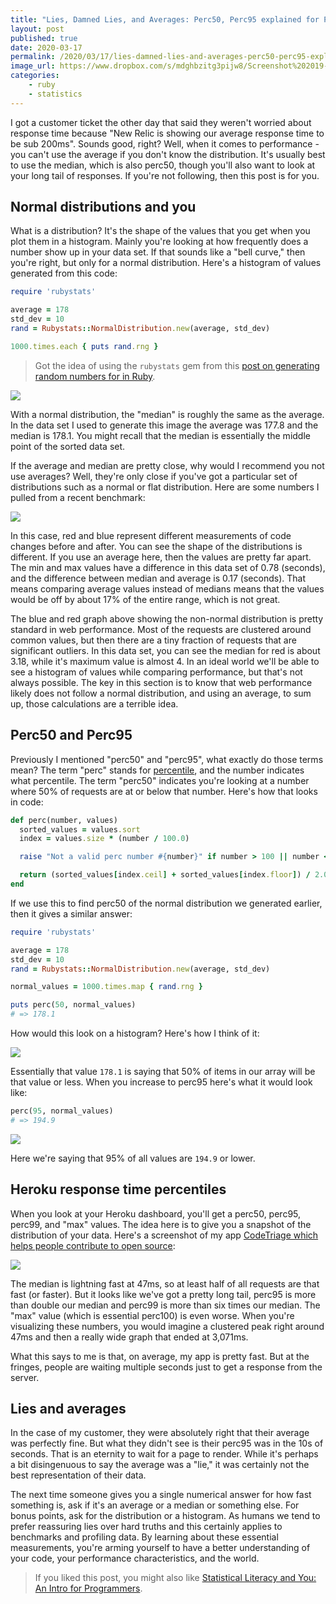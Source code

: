 ```yaml
---
title: "Lies, Damned Lies, and Averages: Perc50, Perc95 explained for Programmers"
layout: post
published: true
date: 2020-03-17
permalink: /2020/03/17/lies-damned-lies-and-averages-perc50-perc95-explained-for-programmers/
image_url: https://www.dropbox.com/s/mdghbzitg3pijw8/Screenshot%202019-12-24%2013.10.56.png?raw=1
categories:
    - ruby
    - statistics
---
```


I got a customer ticket the other day that said they weren't worried about response time because "New Relic is showing our average response time to be sub 200ms". Sounds good, right? Well, when it comes to performance - you can't use the average if you don't know the distribution. It's usually best to use the median, which is also perc50, though you'll also want to look at your long tail of responses. If you're not following, then this post is for you.

## Normal distributions and you

What is a distribution? It's the shape of the values that you get when you plot them in a histogram. Mainly you're looking at how frequently does a number show up in your data set. If that sounds like a "bell curve," then you're right, but only for a normal distribution. Here's a histogram of values generated from this code:

```ruby
require 'rubystats'

average = 178
std_dev = 10
rand = Rubystats::NormalDistribution.new(average, std_dev)

1000.times.each { puts rand.rng }
```

> Got the idea of using the `rubystats` gem from this [post on generating random numbers for in Ruby](https://blog.appsignal.com/2018/07/31/generating-random-numbers-in-ruby.html).

![](https://www.dropbox.com/s/cj8l6w7ya50e0kd/Screenshot%202019-12-24%2013.06.01.png?raw=1)

With a normal distribution, the "median" is roughly the same as the average. In the data set I used to generate this image the average was 177.8 and the median is 178.1. You might recall that the median is essentially the middle point of the sorted data set.

If the average and median are pretty close, why would I recommend you not use averages? Well, they're only close if you've got a particular set of distributions such as a normal or flat distribution. Here are some numbers I pulled from a recent benchmark:

![](https://www.dropbox.com/s/mdghbzitg3pijw8/Screenshot%202019-12-24%2013.10.56.png?raw=1)

In this case, red and blue represent different measurements of code changes before and after. You can see the shape of the distributions is different. If you use an average here, then the values are pretty far apart. The min and max values have a difference in this data set of 0.78 (seconds), and the difference between median and average is 0.17 (seconds). That means comparing average values instead of medians means that the values would be off by about 17% of the entire range, which is not great.

The blue and red graph above showing the non-normal distribution is pretty standard in web performance. Most of the requests are clustered around common values, but then there are a tiny fraction of requests that are significant outliers. In this data set, you can see the median for red is about 3.18, while it's maximum value is almost 4. In an ideal world we'll be able to see a histogram of values while comparing performance, but that's not always possible. The key in this section is to know that web performance likely does not follow a normal distribution, and using an average, to sum up, those calculations are a terrible idea.

## Perc50 and Perc95

Previously I mentioned "perc50" and "perc95", what exactly do those terms mean? The term "perc" stands for [percentile](https://en.wikipedia.org/wiki/Percentile), and the number indicates what percentile. The term "perc50" indicates you're looking at a number where 50% of requests are at or below that number. Here's how that looks in code:

```ruby
def perc(number, values)
  sorted_values = values.sort
  index = values.size * (number / 100.0)

  raise "Not a valid perc number #{number}" if number > 100 || number < 0

  return (sorted_values[index.ceil] + sorted_values[index.floor]) / 2.0
end
```

If we use this to find perc50 of the normal distribution we generated earlier, then it gives a similar answer:

```ruby
require 'rubystats'

average = 178
std_dev = 10
rand = Rubystats::NormalDistribution.new(average, std_dev)

normal_values = 1000.times.map { rand.rng }

puts perc(50, normal_values)
# => 178.1
```

How would this look on a histogram? Here's how I think of it:

![](https://www.dropbox.com/s/36tp52r8gzsruy7/Screenshot%202019-12-24%2013.39.53.png?raw=1)

Essentially that value `178.1` is saying that 50% of items in our array will be that value or less. When you increase to perc95 here's what it would look like:

```ruby
perc(95, normal_values)
# => 194.9
```

![](https://www.dropbox.com/s/roudr2s9xfe0yw9/Screenshot%202019-12-24%2013.42.49.png?raw=1)

Here we're saying that 95% of all values are `194.9` or lower.

## Heroku response time percentiles

When you look at your Heroku dashboard, you'll get a perc50, perc95, perc99, and "max" values. The idea here is to give you a snapshot of the distribution of your data. Here's a screenshot of my app [CodeTriage which helps people contribute to open source](https://www.codetriage.com):

![](https://www.dropbox.com/s/9cb2zap5jd0756y/Screenshot%202019-12-24%2013.45.34.png?raw=1)

The median is lightning fast at 47ms, so at least half of all requests are that fast (or faster). But it looks like we've got a pretty long tail, perc95 is more than double our median and perc99 is more than six times our median. The "max" value (which is essential perc100) is even worse. When you're visualizing these numbers, you would imagine a clustered peak right around 47ms and then a really wide graph that ended at 3,071ms.

What this says to me is that, on average, my app is pretty fast. But at the fringes, people are waiting multiple seconds just to get a response from the server.

## Lies and averages

In the case of my customer, they were absolutely right that their average was perfectly fine. But what they didn't see is their perc95 was in the 10s of seconds. That is an eternity to wait for a page to render. While it's perhaps a bit disingenuous to say the average was a "lie," it was certainly not the best representation of their data.

The next time someone gives you a single numerical answer for how fast something is, ask if it's an average or a median or something else. For bonus points, ask for the distribution or a histogram. As humans we tend to prefer reassuring lies over hard truths and this certainly applies to benchmarks and profiling data. By learning about these essential measurements, you're arming yourself to have a better understanding of your code, your performance characteristics, and the world.

> If you liked this post, you might also like [Statistical Literacy and You: An Intro for Programmers](https://www.schneems.com/2016/11/14/statistical-lit.html).


